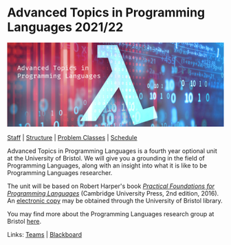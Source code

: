 # Advanced Topics in Programming Languages 2021/22

![Unit Banner: a Lambda in front of a matrix style background, with the unit name.](Images/lam.jpg)

[Staff](Staff.md) | [Structure](Structure.md) | [Problem Classes](ProblemClasses.md) | [Schedule](Schedule.md)

Advanced Topics in Programming Languages is a fourth year optional unit at the University of Bristol. We will give you a grounding in the field of Programming Languages, along with an insight into what it is like to be Programming Languages researcher.

The unit will be based on Robert Harper's book [_Practical Foundations for
Programming Languages_](https://www.cs.cmu.edu/~rwh/pfpl/) (Cambridge
University Press, 2nd edition, 2016). An [electronic
copy](https://bris.on.worldcat.org/v2/oclc/958542871) may be obtained through
the University of Bristol library.

You may find more about the Programming Languages research group at Bristol [here](https://bristolpl.github.io/).

Links:
[Teams](https://teams.microsoft.com/l/team/19%3aYLl8cZ1LVsO2bu8XXjE8QTc7WUPHgPZGzPmXUGdID-k1%40thread.tacv2/conversations?groupId=68f87e2e-dfc5-48c2-b267-49f1769e1c29&tenantId=b2e47f30-cd7d-4a4e-a5da-b18cf1a4151b)
| [Blackboard](https://www.ole.bris.ac.uk/webapps/blackboard/content/listContent.jsp?course_id=_247635_1&content_id=_5940717_1)
